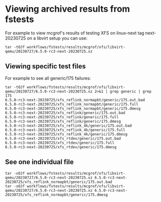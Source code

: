 # Viewing archived results from fstests

For example to view mcgrof's results of testing XFS on linux-next tag
next-20230725 on a libvirt setup you can use:

```
tar -tOJf workflows/fstests/results/mcgrof/xfs/libvirt-qemu/20230727/6.5.0-rc3-next-20230725.xz
```
## Viewing specific test files

For example to see all generic/175 failures:

```                                                                                
tar -tOJf workflows/fstests/results/mcgrof/xfs/libvirt-qemu/20230727/6.5.0-rc3-next-20230725.xz 2>&1 | grep generic | grep 175
6.5.0-rc3-next-20230725/xfs_reflink_normapbt/generic/175.out.bad
6.5.0-rc3-next-20230725/xfs_reflink_normapbt/generic/175.full
6.5.0-rc3-next-20230725/xfs_reflink_normapbt/generic/175.dmesg
6.5.0-rc3-next-20230725/xfs_reflink/generic/175.out.bad
6.5.0-rc3-next-20230725/xfs_reflink/generic/175.full
6.5.0-rc3-next-20230725/xfs_reflink/generic/175.dmesg
6.5.0-rc3-next-20230725/xfs_reflink_4k/generic/175.out.bad
6.5.0-rc3-next-20230725/xfs_reflink_4k/generic/175.full
6.5.0-rc3-next-20230725/xfs_reflink_4k/generic/175.dmesg
6.5.0-rc3-next-20230725/xfs_rtdev/generic/175.out.bad                          
6.5.0-rc3-next-20230725/xfs_rtdev/generic/175.full
6.5.0-rc3-next-20230725/xfs_rtdev/generic/175.dmesg
```

## See one individual file

```                                                                                
tar -xOJf workflows/fstests/results/mcgrof/xfs/libvirt-qemu/20230727/6.5.0-rc3-next-20230725.xz 6.5.0-rc3-next-20230725/xfs_reflink_normapbt/generic/175.out.bad
tar -xOJf workflows/fstests/results/mcgrof/xfs/libvirt-qemu/20230727/6.5.0-rc3-next-20230725.xz 6.5.0-rc3-next-20230725/xfs_reflink_normapbt/generic/175.dmesg
```
